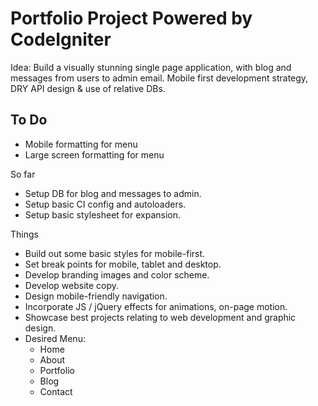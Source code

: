 # Portfolio Project Powered by CodeIgniter

Idea: Build a visually stunning single page application, with blog and messages from users to admin email. Mobile first development strategy, DRY API design & use of relative DBs.

## To Do

+ Mobile formatting for menu
+ Large screen formatting for menu

So far

+ Setup DB for blog and messages to admin.
+ Setup basic CI config and autoloaders.
+ Setup basic stylesheet for expansion.

Things

+ Build out some basic styles for mobile-first.
+ Set break points for mobile, tablet and desktop.
+ Develop branding images and color scheme.
+ Develop website copy.
+ Design mobile-friendly navigation.
+ Incorporate JS / jQuery effects for animations, on-page motion.
+ Showcase best projects relating to web development and graphic design.
+ Desired Menu:
  + Home
  + About
  + Portfolio
  + Blog
  + Contact
